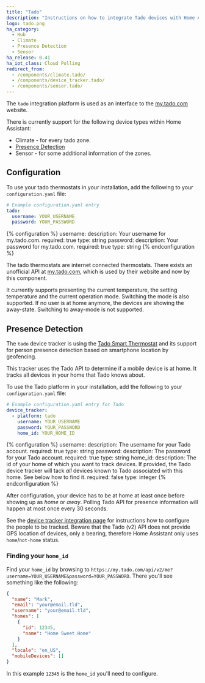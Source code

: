 ```yaml
---
title: "Tado"
description: "Instructions on how to integrate Tado devices with Home Assistant."
logo: tado.png
ha_category:
  - Hub
  - Climate
  - Presence Detection
  - Sensor
ha_release: 0.41
ha_iot_class: Cloud Polling
redirect_from:
  - /components/climate.tado/
  - /components/device_tracker.tado/
  - /components/sensor.tado/
---
```


The `tado` integration platform is used as an interface to the [my.tado.com](https://my.tado.com/webapp/#/account/sign-in) website.

There is currently support for the following device types within Home Assistant:

- Climate - for every tado zone.
- [Presence Detection](#presence-detection)
- Sensor - for some additional information of the zones.

## Configuration

To use your tado thermostats in your installation, add the following to your `configuration.yaml` file:

```yaml
# Example configuration.yaml entry
tado:
  username: YOUR_USERNAME
  password: YOUR_PASSWORD
```

{% configuration %}
username:
  description: Your username for my.tado.com.
  required: true
  type: string
password:
  description: Your password for my.tado.com.
  required: true
  type: string
{% endconfiguration %}

The tado thermostats are internet connected thermostats. There exists an unofficial API at [my.tado.com](https://my.tado.com/webapp/#/account/sign-in), which is used by their website and now by this component.

It currently supports presenting the current temperature, the setting temperature and the current operation mode. Switching the mode is also supported. If no user is at home anymore, the devices are showing the away-state. Switching to away-mode is not supported.

## Presence Detection

The `tado` device tracker is using the [Tado Smart Thermostat](https://www.tado.com/) and its support for person presence detection based on smartphone location by geofencing.

This tracker uses the Tado API to determine if a mobile device is at home. It tracks all devices in your home that Tado knows about.

To use the Tado platform in your installation, add the following to your `configuration.yaml` file:

```yaml
# Example configuration.yaml entry for Tado
device_tracker:
  - platform: tado
    username: YOUR_USERNAME
    password: YOUR_PASSWORD
    home_id: YOUR_HOME_ID
```

{% configuration %}
username:
  description: The username for your Tado account.
  required: true
  type: string
password:
  description: The password for your Tado account.
  required: true
  type: string
home_id:
  description: The id of your home of which you want to track devices. If provided, the Tado device tracker will tack *all* devices known to Tado associated with this home. See below how to find it.
  required: false
  type: integer
{% endconfiguration %}

After configuration, your device has to be at home at least once before showing up as *home* or *away*.
Polling Tado API for presence information will happen at most once every 30 seconds.

See the [device tracker integration page](/components/device_tracker/) for instructions how to configure the people to be tracked. Beware that the Tado (v2) API does not provide GPS location of devices, only a bearing, therefore Home Assistant only uses `home`/`not-home` status.

### Finding your `home_id`

Find your `home_id` by browsing to `https://my.tado.com/api/v2/me?username=YOUR_USERNAME&password=YOUR_PASSWORD`. There you'll see something like the following:

```json
{
  "name": "Mark",
  "email": "your@email.tld",
  "username": "your@email.tld",
  "homes": [
    {
      "id": 12345,
      "name": "Home Sweet Home"
    }
  ],
  "locale": "en_US",
  "mobileDevices": []
}
```

In this example `12345` is the `home_id` you'll need to configure.
